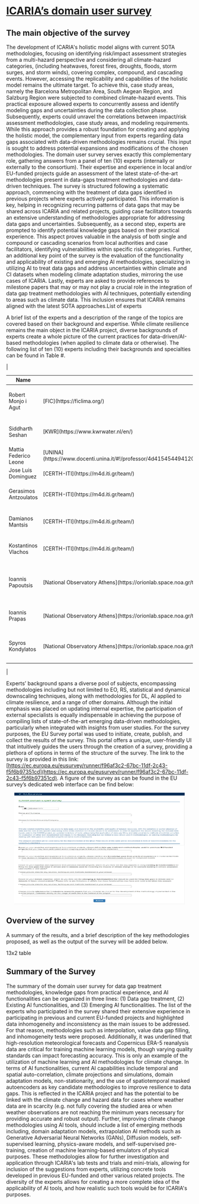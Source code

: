 # <u> ICARIA’s domain user survey </u>
 
## The main objective of the survey

The development of ICARIA's holistic model aligns with current SOTA methodologies, focusing on identifying risk/impact assessment strategies from a multi-hazard perspective and considering all climate-hazard categories, (including heatwaves, forest fires, droughts, floods, storm surges, and storm winds), covering complex, compound, and cascading events. However, accessing the replicability and capabilities of the holistic model remains the ultimate target. To achieve this, case study areas, namely the Barcelona Metropolitan Area, South Aegean Region, and Salzburg Region were subjected to combined climate-hazard events. This practical exposure allowed experts to concurrently assess and identify modeling gaps and uncertainties during the data collection phase. Subsequently, experts could unravel the correlations between impact/risk assessment methodologies, case study areas, and modeling requirements. While this approach provides a robust foundation for creating and applying the holistic model, the complementary input from experts regarding data gaps associated with data-driven methodologies remains crucial. This input is sought to address potential expansions and modifications of the chosen methodologies. The domain user survey serves exactly this complementary role, gathering answers from a panel of ten (10) experts (internally or externally to the consortium). Their expertise and experience in local and/or EU-funded projects guide an assessment of the latest state-of-the-art methodologies present in data-gaps treatment methodologies and data-driven techniques. The survey is structured following a systematic approach, commencing with the treatment of data gaps identified in previous projects where experts actively participated. This information is key, helping in recognizing recurring patterns of data gaps that may be shared across ICARIA and related projects, guiding case facilitators towards an extensive understanding of methodologies appropriate for addressing data gaps and uncertainties. Subsequently, as a second step, experts are prompted to identify potential knowledge gaps based on their practical experience. This aspect proves valuable in the analysis of both single and compound or cascading scenarios from local authorities and case facilitators, identifying vulnerabilities within specific risk categories. Further, an additional key point of the survey is the evaluation of the functionality and applicability of existing and emerging AI methodologies, specializing in utilizing AI to treat data gaps and address uncertainties within climate and CI datasets when modeling climate adaptation studies, mirroring the use cases of ICARIA. Lastly, experts are asked to provide references to milestone papers that may or may not play a crucial role in the integration of data gap treatment methodologies with AI techniques, potentially extending to areas such as climate data. This inclusion ensures that ICARIA remains aligned with the latest SOTA approaches.List of experts

A brief list of the experts and a description of the range of the topics are covered based on their background and expertise. While climate resilience remains the main object in the ICARIA project, diverse backgrounds of experts create a whole picture of the current practices for data-driven/AI-based methodologies (when applied to climate data or otherwise). The following list of ten (10) experts including their backgrounds and specialties can be found in Table #.

|<table>  <thead> <tr>  
<tr>  <th> Name </th> <th> Institution </th>  <th> Expertise </th>  <th> Inter-/External </th>  </tr>  </thead>  <tbody>  
<tr> <td> Robert Monjo i Agut </td>  <td> [FIC](https://ficlima.org/) </td>  <td><code> Climate statistical downscaling and weather data </code></td>  <td><code> Internal </code></td> </tr>
<tr> <td> Siddharth Seshan </td>  <td> [KWR](https://www.kwrwater.nl/en/) </td>  <td><code> AI models and data fusion techniques </code></td>  <td><code> External </code></td> </tr>
<tr> <td> Mattia Federico Leone </td>  <td> [UNINA](https://www.docenti.unina.it/#!/professor/4d415454494120464544455249434f4c454f4e454c4e454d544637395231384638333944/riferimenti) </td>  <td><code> Expert in Climate Change </code></td>  <td><code> Internal </code></td> </tr>
<tr> <td> Jose Luis Dominguez </td>  <td> [CERTH-ITI](https://m4d.iti.gr/team/) </td>  <td><code> Expert in something </code></td>  <td><code> Internal </code></td> </tr>
<tr> <td> Gerasimos Antzoulatos </td>  <td> [CERTH-ITI](https://m4d.iti.gr/team/) </td>  <td><code> Computer intelligence methods and applications </code></td>  <td><code> Internal </code></td> </tr>
<tr> <td> Damianos Mantsis </td>  <td> [CERTH-ITI](https://m4d.iti.gr/team/) </td>  <td><code> Mathematics, Meteorology and Oceanography </code></td>  <td><code> Internal </code></td> </tr>
<tr> <td> Kostantinos Vlachos </td>  <td> [CERTH-ITI](https://m4d.iti.gr/team/) </td>  <td><code> Geoscience & RS in data-driven methodologies </code></td>  <td><code> Internal </code></td> </tr>
<tr> <td> Ioannis Papoutsis </td>  <td> [National Observatory Athens](https://orionlab.space.noa.gr/team_members) </td>  <td><code> EO and AI methodologies; Climate change & natural disasters monitoring </code></td>  <td><code> External </code></td> </tr>
<tr> <td> Ioannis Prapas </td>  <td> [National Observatory Athens](https://orionlab.space.noa.gr/team_members) </td>  <td><code> DL for Earth systems, Big Data, and ML methodologies   </code></td>  <td><code> External </code></td> </tr>
<tr> <td> Spyros Kondylatos </td>  <td> [National Observatory Athens](https://orionlab.space.noa.gr/team_members) </td>  <td><code> DL for Earth systems, Bayesian DL, and Wildfire forecasting </code></td>  <td><code> External </code></td> </tr>
</tbody>  </table> |

Experts’ background spans a diverse pool of subjects, encompassing methodologies including but not limited to EO, RS, statistical and dynamical downscaling techniques, along with methodologies for DL, AI applied to climate resilience, and a range of other domains. Although the initial emphasis was placed on updating internal expertise, the participation of external specialists is equally indispensable in achieving the purpose of compiling lists of state-of-the-art emerging data-driven methodologies, particularly when integrated with insights from user studies. For the survey purposes, the EU Survey portal was used to initiate, create, publish, and collect the results of the survey. This portal offers a unique, user-friendly UI that intuitively guides the users through the creation of a survey, providing a plethora of options in terms of the structure of the survey. The link to the survey is provided in this link: [https://ec.europa.eu/eusurvey/runner/f96af3c2-67bc-11df-2c43-f5f6b97351cd](https://ec.europa.eu/eusurvey/runner/f96af3c2-67bc-11df-2c43-f5f6b97351cd). A figure of the survey as can be found in the EU survey’s dedicated web interface can be find below:

<p align="center">
  <img width="460" height="300" src="bitmap.png">
</p>

## Overview of the survey
A summary of the results, and a brief description of the key methodologies proposed, as well as the output of the survey will be added below.

13x2 table


## Summary of the Survey

The summary of the domain user survey for data gap treatment methodologies, knowledge gaps from practical experience, and AI functionalities can be organized in three lines: (1) Data gap treatment, (2) Existing AI functionalities, and (3) Emerging AI functionalities. The list of the experts who participated in the survey shared their extensive experience in participating in previous and current EU-funded projects and highlighted data inhomogeneity and inconsistency as the main issues to be addressed. For that reason, methodologies such as interpolation, value data gap filling, and inhomogeneity tests were proposed. Additionally, it was underlined that high-resolution meteorological forecasts and Copernicus ERA-5 reanalysis data are critical for training machine learning models, though varying quality standards can impact forecasting accuracy. This is only an example of the utilization of machine learning and AI methodologies for climate change.  In terms of AI functionalities, current AI capabilities include temporal and spatial auto-correlation, climate projections and simulations, domain adaptation models, non-stationarity, and the use of spatiotemporal masked autoencoders as key candidate methodologies to improve resilience to data gaps. This is reflected in the ICARIA project and has the potential to be linked with the climate change and hazard data for cases where weather data are in scarcity (e.g. not fully covering the studied area or when weather observations are not reaching the minimum years necessary for providing accurate and robust output). Further, improving climate change methodologies using AI tools, should include a list of emerging methods including, domain adaptation models, extrapolation AI methods such as Generative Adversarial Neural Networks (GANs), Diffusion models, self-supervised learning, physics-aware models, and self-supervised pre-training, creation of machine learning-based emulators of physical purposes. These methodologies allow for further investigation and application through ICARIA's lab tests and trials and mini-trials, allowing for inclusion of the suggestions from experts, utilizing concrete tools developed in previous EU-funded and other various related projects. The diversity of the experts allows for creating a more complete idea of the applicability of AI tools, and how realistic such tools would be for ICARIA's purposes.


